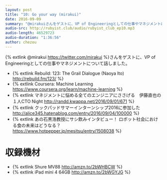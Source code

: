 ```yaml
---
layout: post
title: "10: Go your way (mirakui)"
date: 2016-09-09
summary: "@mirakuiさんをゲストに、VP of Engineeringとしての仕事やマネジメントについて話しました。"
audio-src: http://rubyist.club/audio/rubyist_club_ep10.mp3
audio-length: 46529723
audio-duration: "1:36:56"
author: chezou
---
```


{% extlink @mirakui https://twitter.com/mirakui %}さんをゲストに、VP of Engineeringとしての仕事やマネジメントについて話しました。

- {% extlink Rebuild: 123: The Grail Dialogue (Naoya Ito) http://rebuild.fm/123/ %}
- {% extlink Coursera: Machine Learning https://www.coursera.org/learn/machine-learning %}
- {% extlink マネジメントに悩める全てのエンジニアにささげる　伊藤直也の１人CTO Night http://randd.kwappa.net/2016/09/01/671 %}
- {% extlink クックパッドサマーインターンシップ2016に参加した http://alice345.hatenablog.com/entry/2016/09/04/100000 %}
- {% extlink あの石黒浩教授にサシ飲みインタビュー！ ロボット社会における食の未来はどうなる？ https://www.hotpepper.jp/mesitsu/entry/1508038 %}

# 収録機材
- {% extlink Shure MV88 http://amzn.to/2bWHBCW %}
- {% extlink iPad mini 4 64GB http://amzn.to/2bWGYJG %}
